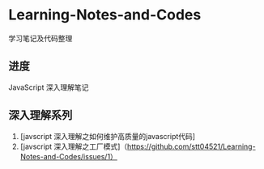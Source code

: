 # Learning-Notes-and-Codes
学习笔记及代码整理

## 进度
JavaScript 深入理解笔记 

## 深入理解系列

1. [javscript 深入理解之如何维护高质量的javascript代码]
2. [javscript 深入理解之工厂模式]（https://github.com/stt04521/Learning-Notes-and-Codes/issues/1）